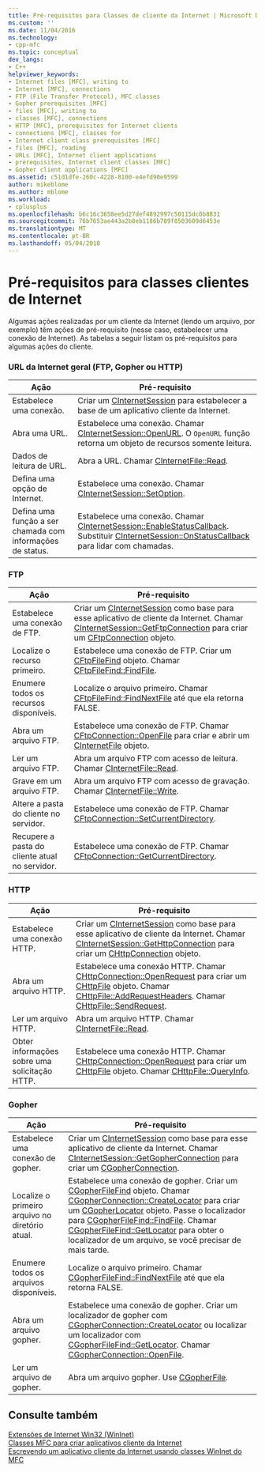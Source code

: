 ```yaml
---
title: Pré-requisitos para Classes de cliente da Internet | Microsoft Docs
ms.custom: ''
ms.date: 11/04/2016
ms.technology:
- cpp-mfc
ms.topic: conceptual
dev_langs:
- C++
helpviewer_keywords:
- Internet files [MFC], writing to
- Internet [MFC], connections
- FTP (File Transfer Protocol), MFC classes
- Gopher prerequisites [MFC]
- files [MFC], writing to
- classes [MFC], connections
- HTTP [MFC], prerequisites for Internet clients
- connections [MFC], classes for
- Internet client class prerequisites [MFC]
- files [MFC], reading
- URLs [MFC], Internet client applications
- prerequisites, Internet client classes [MFC]
- Gopher client applications [MFC]
ms.assetid: c51d1dfe-260c-4228-8100-e4efd90e9599
author: mikeblome
ms.author: mblome
ms.workload:
- cplusplus
ms.openlocfilehash: b6c16c3658ee5d27def4892997c50115dc0b8831
ms.sourcegitcommit: 76b7653ae443a2b8eb1186b789f8503609d6453e
ms.translationtype: MT
ms.contentlocale: pt-BR
ms.lasthandoff: 05/04/2018
---
```

# <a name="prerequisites-for-internet-client-classes"></a>Pré-requisitos para classes clientes de Internet
Algumas ações realizadas por um cliente da Internet (lendo um arquivo, por exemplo) têm ações de pré-requisito (nesse caso, estabelecer uma conexão de Internet). As tabelas a seguir listam os pré-requisitos para algumas ações do cliente.  
  
### <a name="general-internet-url-ftp-gopher-or-http"></a>URL da Internet geral (FTP, Gopher ou HTTP)  
  
|Ação|Pré-requisito|  
|------------|------------------|  
|Estabelece uma conexão.|Criar um [CInternetSession](../mfc/reference/cinternetsession-class.md) para estabelecer a base de um aplicativo cliente da Internet.|  
|Abra uma URL.|Estabelece uma conexão. Chamar [CInternetSession::OpenURL](../mfc/reference/cinternetsession-class.md#openurl). O `OpenURL` função retorna um objeto de recursos somente leitura.|  
|Dados de leitura de URL.|Abra a URL. Chamar [CInternetFile::Read](../mfc/reference/cinternetfile-class.md#read).|  
|Defina uma opção de Internet.|Estabelece uma conexão. Chamar [CInternetSession::SetOption](../mfc/reference/cinternetsession-class.md#setoption).|  
|Defina uma função a ser chamada com informações de status.|Estabelece uma conexão. Chamar [CInternetSession::EnableStatusCallback](../mfc/reference/cinternetsession-class.md#enablestatuscallback). Substituir [CInternetSession::OnStatusCallback](../mfc/reference/cinternetsession-class.md#onstatuscallback) para lidar com chamadas.|  
  
### <a name="ftp"></a>FTP  
  
|Ação|Pré-requisito|  
|------------|------------------|  
|Estabelece uma conexão de FTP.|Criar um [CInternetSession](../mfc/reference/cinternetsession-class.md) como base para esse aplicativo de cliente da Internet. Chamar [CInternetSession::GetFtpConnection](../mfc/reference/cinternetsession-class.md#getftpconnection) para criar um [CFtpConnection](../mfc/reference/cftpconnection-class.md) objeto.|  
|Localize o recurso primeiro.|Estabelece uma conexão de FTP. Criar um [CFtpFileFind](../mfc/reference/cftpfilefind-class.md) objeto. Chamar [CFtpFileFind::FindFile](../mfc/reference/cftpfilefind-class.md#findfile).|  
|Enumere todos os recursos disponíveis.|Localize o arquivo primeiro. Chamar [CFtpFileFind::FindNextFile](../mfc/reference/cftpfilefind-class.md#findnextfile) até que ela retorna FALSE.|  
|Abra um arquivo FTP.|Estabelece uma conexão de FTP. Chamar [CFtpConnection::OpenFile](../mfc/reference/cftpconnection-class.md#openfile) para criar e abrir um [CInternetFile](../mfc/reference/cinternetfile-class.md) objeto.|  
|Ler um arquivo FTP.|Abra um arquivo FTP com acesso de leitura. Chamar [CInternetFile::Read](../mfc/reference/cinternetfile-class.md#read).|  
|Grave em um arquivo FTP.|Abra um arquivo FTP com acesso de gravação. Chamar [CInternetFile::Write](../mfc/reference/cinternetfile-class.md#write).|  
|Altere a pasta do cliente no servidor.|Estabelece uma conexão de FTP. Chamar [CFtpConnection::SetCurrentDirectory](../mfc/reference/cftpconnection-class.md#setcurrentdirectory).|  
|Recupere a pasta do cliente atual no servidor.|Estabelece uma conexão de FTP. Chamar [CFtpConnection::GetCurrentDirectory](../mfc/reference/cftpconnection-class.md#getcurrentdirectory).|  
  
### <a name="http"></a>HTTP  
  
|Ação|Pré-requisito|  
|------------|------------------|  
|Estabelece uma conexão HTTP.|Criar um [CInternetSession](../mfc/reference/cinternetsession-class.md) como base para esse aplicativo de cliente da Internet. Chamar [CInternetSession::GetHttpConnection](../mfc/reference/cinternetsession-class.md#gethttpconnection) para criar um [CHttpConnection](../mfc/reference/chttpconnection-class.md) objeto.|  
|Abra um arquivo HTTP.|Estabelece uma conexão HTTP. Chamar [CHttpConnection::OpenRequest](../mfc/reference/chttpconnection-class.md#openrequest) para criar um [CHttpFile](../mfc/reference/chttpfile-class.md) objeto. Chamar [CHttpFile::AddRequestHeaders](../mfc/reference/chttpfile-class.md#addrequestheaders). Chamar [CHttpFile::SendRequest](../mfc/reference/chttpfile-class.md#sendrequest).|  
|Ler um arquivo HTTP.|Abra um arquivo HTTP. Chamar [CInternetFile::Read](../mfc/reference/cinternetfile-class.md#read).|  
|Obter informações sobre uma solicitação HTTP.|Estabelece uma conexão HTTP. Chamar [CHttpConnection::OpenRequest](../mfc/reference/chttpconnection-class.md#openrequest) para criar um [CHttpFile](../mfc/reference/chttpfile-class.md) objeto. Chamar [CHttpFile::QueryInfo](../mfc/reference/chttpfile-class.md#queryinfo).|  
  
### <a name="gopher"></a>Gopher  
  
|Ação|Pré-requisito|  
|------------|------------------|  
|Estabelece uma conexão de gopher.|Criar um [CInternetSession](../mfc/reference/cinternetsession-class.md) como base para esse aplicativo de cliente da Internet. Chamar [CInternetSession::GetGopherConnection](../mfc/reference/cinternetsession-class.md#getgopherconnection) para criar um [CGopherConnection](../mfc/reference/cgopherconnection-class.md).|  
|Localize o primeiro arquivo no diretório atual.|Estabelece uma conexão de gopher. Criar um [CGopherFileFind](../mfc/reference/cgopherfilefind-class.md) objeto. Chamar [CGopherConnection::CreateLocator](../mfc/reference/cgopherconnection-class.md#createlocator) para criar um [CGopherLocator](../mfc/reference/cgopherlocator-class.md) objeto. Passe o localizador para [CGopherFileFind::FindFile](../mfc/reference/cgopherfilefind-class.md#findfile). Chamar [CGopherFileFind::GetLocator](../mfc/reference/cgopherfilefind-class.md#getlocator) para obter o localizador de um arquivo, se você precisar de mais tarde.|  
|Enumere todos os arquivos disponíveis.|Localize o arquivo primeiro. Chamar [CGopherFileFind::FindNextFile](../mfc/reference/cgopherfilefind-class.md#findnextfile) até que ela retorna FALSE.|  
|Abra um arquivo gopher.|Estabelece uma conexão de gopher. Criar um localizador de gopher com [CGopherConnection::CreateLocator](../mfc/reference/cgopherconnection-class.md#createlocator) ou localizar um localizador com [CGopherFileFind::GetLocator](../mfc/reference/cgopherfilefind-class.md#getlocator). Chamar [CGopherConnection::OpenFile](../mfc/reference/cgopherconnection-class.md#openfile).|  
|Ler um arquivo de gopher.|Abra um arquivo gopher. Use [CGopherFile](../mfc/reference/cgopherfile-class.md).|  
  
## <a name="see-also"></a>Consulte também  
 [Extensões de Internet Win32 (WinInet)](../mfc/win32-internet-extensions-wininet.md)   
 [Classes MFC para criar aplicativos cliente da Internet](../mfc/mfc-classes-for-creating-internet-client-applications.md)   
 [Escrevendo um aplicativo cliente da Internet usando classes WinInet do MFC](../mfc/writing-an-internet-client-application-using-mfc-wininet-classes.md)
